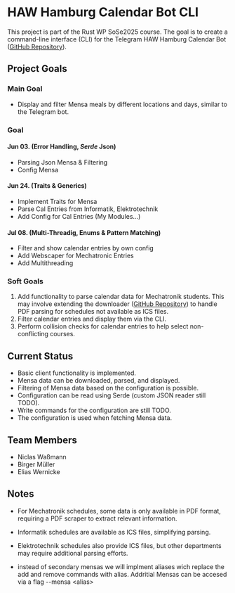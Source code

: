 # HAW Hamburg Calendar Bot CLI

This project is part of the Rust WP SoSe2025 course. The goal is to create a command-line interface (CLI) for the Telegram HAW Hamburg Calendar Bot ([GitHub Repository](https://github.com/HAWHHCalendarBot)).

## Project Goals

### Main Goal
- Display and filter Mensa meals by different locations and days, similar to the Telegram bot.

### Goal
#### Jun 03. (Error Handling, _Serde_ Json)
- Parsing Json Mensa & Filtering
- Config Mensa
#### Jun 24. (Traits & Generics)
- Implement Traits for Mensa
- Parse Cal Entries from Informatik, Elektrotechnik
- Add Config for Cal Entries (My Modules...)
#### Jul 08. (Multi-Threadig, Enums & Pattern Matching)
- Filter and show calendar entries by own config
- Add Webscaper for Mechatronic Entries
- Add Multithreading

### Soft Goals
1. Add functionality to parse calendar data for Mechatronik students. This may involve extending the downloader ([GitHub Repository](https://github.com/HAWHHCalendarBot/downloader)) to handle PDF parsing for schedules not available as ICS files.
2. Filter calendar entries and display them via the CLI.
3. Perform collision checks for calendar entries to help select non-conflicting courses.

## Current Status
- Basic client functionality is implemented.
- Mensa data can be downloaded, parsed, and displayed.
- Filtering of Mensa data based on the configuration is possible.
- Configuration can be read using Serde (custom JSON reader still TODO).
- Write commands for the configuration are still TODO.
- The configuration is used when fetching Mensa data.

## Team Members

- Niclas Waßmann
- Birger Müller
- Elias Wernicke

## Notes
- For Mechatronik schedules, some data is only available in PDF format, requiring a PDF scraper to extract relevant information.
- Informatik schedules are available as ICS files, simplifying parsing.
- Elektrotechnik schedules also provide ICS files, but other departments may require additional parsing efforts.

- instead of secondary mensas we will implment aliases wich replace the add and remove commands with alias. Addritial Mensas can be accesed via a flag --mensa \<alias>

